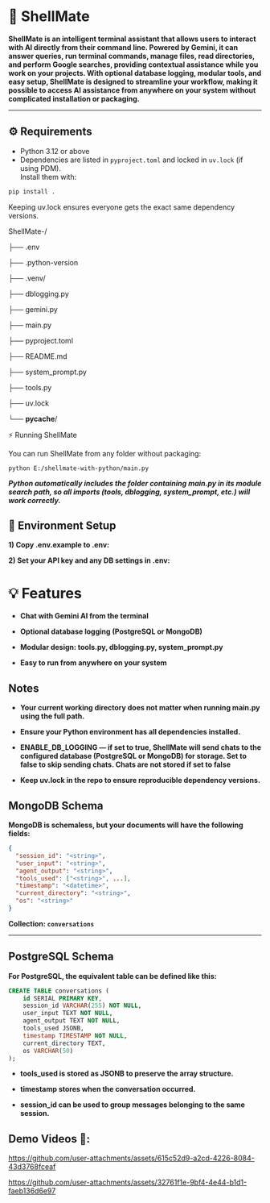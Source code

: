 # 🐚 ShellMate

**ShellMate is an intelligent terminal assistant that allows users to interact with AI directly from their command line. Powered by Gemini, it can answer queries, run terminal commands, manage files, read directories, and perform Google searches, providing contextual assistance while you work on your projects. With optional database logging, modular tools, and easy setup, ShellMate is designed to streamline your workflow, making it possible to access AI assistance from anywhere on your system without complicated installation or packaging.**

---

## ⚙️ Requirements

- Python 3.12 or above
- Dependencies are listed in `pyproject.toml` and locked in `uv.lock` (if using PDM).  
  Install them with:

```bash
pip install .
```


Keeping uv.lock ensures everyone gets the exact same dependency versions.

ShellMate-/

├── .env

├── .python-version

├── .venv/

├── dblogging.py

├── gemini.py

├── main.py

├── pyproject.toml

├── README.md

├── system_prompt.py

├── tools.py

├── uv.lock

└── __pycache__/


⚡ Running ShellMate

You can run ShellMate from any folder without packaging:

```python E:/shellmate-with-python/main.py```



***Python automatically includes the folder containing main.py in its module search path, so all imports (tools, dblogging, system_prompt, etc.) will work correctly.***


## 🔧 Environment Setup

**1) Copy .env.example to .env:**

**2) Set your API key and any DB settings in .env:**



# 💡 Features


- **Chat with Gemini AI from the terminal**

- **Optional database logging (PostgreSQL or MongoDB)**

- **Modular design: tools.py, dblogging.py, system_prompt.py**

- **Easy to run from anywhere on your system**


##  Notes

- **Your current working directory does not matter when running main.py using the full path.**

- **Ensure your Python environment has all dependencies installed.**

- **ENABLE_DB_LOGGING — if set to true, ShellMate will send chats to the configured database (PostgreSQL or MongoDB) for storage. Set to false to skip sending chats. Chats are not stored if set to false**

- **Keep uv.lock in the repo to ensure reproducible dependency versions.**


## MongoDB Schema

**MongoDB is schemaless, but your documents will have the following fields:**
```json
{
  "session_id": "<string>",          
  "user_input": "<string>",          
  "agent_output": "<string>",        
  "tools_used": ["<string>", ...],   
  "timestamp": "<datetime>",         
  "current_directory": "<string>",   
  "os": "<string>"                   
}
```

**Collection: `conversations`**

---

## PostgreSQL Schema

**For PostgreSQL, the equivalent table can be defined like this:**

```sql
CREATE TABLE conversations (
    id SERIAL PRIMARY KEY,
    session_id VARCHAR(255) NOT NULL,
    user_input TEXT NOT NULL,
    agent_output TEXT NOT NULL,
    tools_used JSONB,            
    timestamp TIMESTAMP NOT NULL,
    current_directory TEXT,
    os VARCHAR(50)
);
```
- **tools_used is stored as JSONB to preserve the array structure.**

- **timestamp stores when the conversation occurred.**

- **session_id can be used to group messages belonging to the same session.**



## Demo Videos 🎥:

https://github.com/user-attachments/assets/615c52d9-a2cd-4226-8084-43d3768fceaf

https://github.com/user-attachments/assets/32761f1e-9bf4-4e44-b1d1-faeb136d6e97



